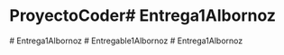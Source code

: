 # ProyectoCoder#   E n t r e g a 1 A l b o r n o z  
 #   E n t r e g a 1 A l b o r n o z  
 #   E n t r e g a b l e 1 A l b o r n o z  
 #   E n t r e g a 1 A l b o r n o z  
 